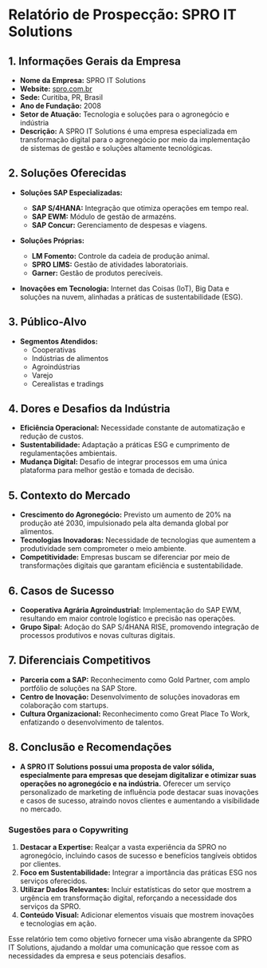 # Relatório de Prospecção: SPRO IT Solutions

## 1. Informações Gerais da Empresa
- **Nome da Empresa:** SPRO IT Solutions
- **Website:** [spro.com.br](https://spro.com.br)
- **Sede:** Curitiba, PR, Brasil
- **Ano de Fundação:** 2008
- **Setor de Atuação:** Tecnologia e soluções para o agronegócio e indústria
- **Descrição:** A SPRO IT Solutions é uma empresa especializada em transformação digital para o agronegócio por meio da implementação de sistemas de gestão e soluções altamente tecnológicas.

## 2. Soluções Oferecidas
- **Soluções SAP Especializadas:**
  - **SAP S/4HANA:** Integração que otimiza operações em tempo real.
  - **SAP EWM:** Módulo de gestão de armazéns.
  - **SAP Concur:** Gerenciamento de despesas e viagens.
  
- **Soluções Próprias:**
  - **LM Fomento:** Controle da cadeia de produção animal.
  - **SPRO LIMS:** Gestão de atividades laboratoriais.
  - **Garner:** Gestão de produtos perecíveis.
  
- **Inovações em Tecnologia:** Internet das Coisas (IoT), Big Data e soluções na nuvem, alinhadas a práticas de sustentabilidade (ESG).

## 3. Público-Alvo
- **Segmentos Atendidos:**
  - Cooperativas
  - Indústrias de alimentos
  - Agroindústrias
  - Varejo
  - Cerealistas e tradings

## 4. Dores e Desafios da Indústria
- **Eficiência Operacional:** Necessidade constante de automatização e redução de custos.
- **Sustentabilidade:** Adaptação a práticas ESG e cumprimento de regulamentações ambientais.
- **Mudança Digital:** Desafio de integrar processos em uma única plataforma para melhor gestão e tomada de decisão.

## 5. Contexto do Mercado
- **Crescimento do Agronegócio:** Previsto um aumento de 20% na produção até 2030, impulsionado pela alta demanda global por alimentos.
- **Tecnologias Inovadoras:** Necessidade de tecnologias que aumentem a produtividade sem comprometer o meio ambiente.
- **Competitividade:** Empresas buscam se diferenciar por meio de transformações digitais que garantam eficiência e sustentabilidade.

## 6. Casos de Sucesso
- **Cooperativa Agrária Agroindustrial:** Implementação do SAP EWM, resultando em maior controle logístico e precisão nas operações.
- **Grupo Sipal:** Adoção do SAP S/4HANA RISE, promovendo integração de processos produtivos e novas culturas digitais.

## 7. Diferenciais Competitivos
- **Parceria com a SAP:** Reconhecimento como Gold Partner, com amplo portfólio de soluções na SAP Store.
- **Centro de Inovação:** Desenvolvimento de soluções inovadoras em colaboração com startups.
- **Cultura Organizacional:** Reconhecimento como Great Place To Work, enfatizando o desenvolvimento de talentos.

## 8. Conclusão e Recomendações
- **A SPRO IT Solutions possui uma proposta de valor sólida, especialmente para empresas que desejam digitalizar e otimizar suas operações no agronegócio e na indústria.** Oferecer um serviço personalizado de marketing de influência pode destacar suas inovações e casos de sucesso, atraindo novos clientes e aumentando a visibilidade no mercado.
  
### Sugestões para o Copywriting
1. **Destacar a Expertise:** Realçar a vasta experiência da SPRO no agronegócio, incluindo casos de sucesso e benefícios tangíveis obtidos por clientes.
2. **Foco em Sustentabilidade:** Integrar a importância das práticas ESG nos serviços oferecidos.
3. **Utilizar Dados Relevantes:** Incluir estatísticas do setor que mostrem a urgência em transformação digital, reforçando a necessidade dos serviços da SPRO.
4. **Conteúdo Visual:** Adicionar elementos visuais que mostrem inovações e tecnologias em ação.

Esse relatório tem como objetivo fornecer uma visão abrangente da SPRO IT Solutions, ajudando a moldar uma comunicação que ressoe com as necessidades da empresa e seus potenciais desafios.